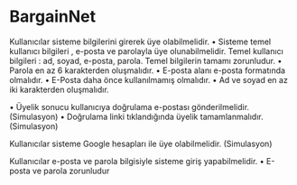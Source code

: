 # BargainNet

Kullanıcılar sisteme bilgilerini girerek üye olabilmelidir.
• Sisteme temel kullanıcı bilgileri , e-posta ve parolayla üye olunabilmelidir. Temel kullanıcı bilgileri : ad, soyad, e-posta, parola. Temel bilgilerin tamamı zorunludur.
• Parola en az 6 karakterden oluşmalıdır.
• E-posta alanı e-posta formatında olmalıdır.
• E-Posta daha önce kullanılmamış olmalıdır.
• Ad ve soyad en az iki karakterden oluşmalıdır.

• Üyelik sonucu kullanıcıya doğrulama e-postası gönderilmelidir. (Simulasyon)
• Doğrulama linki tıklandığında üyelik tamamlanmalıdır. (Simulasyon)


Kullanıcılar sisteme Google hesapları ile üye olabilmelidir. (Simulasyon)



Kullanıcılar e-posta ve parola bilgisiyle sisteme giriş yapabilmelidir.
• E-posta ve parola zorunludur


